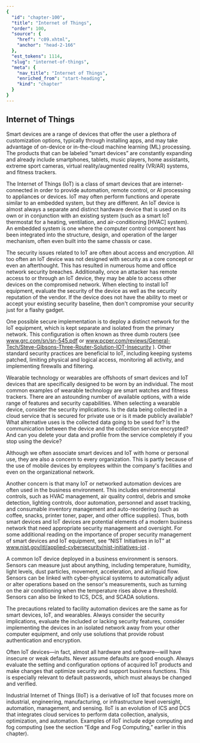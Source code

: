 ```yaml
---
{
  "id": "chapter-100",
  "title": "Internet of Things",
  "order": 100,
  "source": {
    "href": "c09.xhtml",
    "anchor": "head-2-166"
  },
  "est_tokens": 1114,
  "slug": "internet-of-things",
  "meta": {
    "nav_title": "Internet of Things",
    "enriched_from": "start-heading",
    "kind": "chapter"
  }
}
---
```

## Internet of Things

Smart devices are a range of devices that offer the user a plethora of customization options, typically through installing apps, and may take advantage of on-device or in-the-cloud machine learning (ML) processing. The products that can be labeled “smart devices” are constantly expanding and already include smartphones, tablets, music players, home assistants, extreme sport cameras, virtual reality/augmented reality (VR/AR) systems, and fitness trackers.

The Internet of Things (IoT) is a class of smart devices that are internet-connected in order to provide automation, remote control, or AI processing to appliances or devices. IoT may often perform functions and operate similar to an embedded system, but they are different. An IoT device is almost always a separate and distinct hardware device that is used on its own or in conjunction with an existing system (such as a smart IoT thermostat for a heating, ventilation, and air-conditioning [HVAC] system). An embedded system is one where the computer control component has been integrated into the structure, design, and operation of the larger mechanism, often even built into the same chassis or case.

The security issues related to IoT are often about access and encryption. All too often an IoT device was not designed with security as a core concept or even an afterthought. This has resulted in numerous home and office network security breaches. Additionally, once an attacker has remote access to or through an IoT device, they may be able to access other devices on the compromised network. When electing to install IoT equipment, evaluate the security of the device as well as the security reputation of the vendor. If the device does not have the ability to meet or accept your existing security baseline, then don't compromise your security just for a flashy gadget.

One possible secure implementation is to deploy a distinct network for the IoT equipment, which is kept separate and isolated from the primary network. This configuration is often known as three dumb routers (see www.grc.com/sn/sn-545.pdf or www.pcper.com/reviews/General-Tech/Steve-Gibsons-Three-Router-Solution-IOT-Insecurity ). Other standard security practices are beneficial to IoT, including keeping systems patched, limiting physical and logical access, monitoring all activity, and implementing firewalls and filtering.

Wearable technology or wearables are offshoots of smart devices and IoT devices that are specifically designed to be worn by an individual. The most common examples of wearable technology are smart watches and fitness trackers. There are an astounding number of available options, with a wide range of features and security capabilities. When selecting a wearable device, consider the security implications. Is the data being collected in a cloud service that is secured for private use or is it made publicly available? What alternative uses is the collected data going to be used for? Is the communication between the device and the collection service encrypted? And can you delete your data and profile from the service completely if you stop using the device?

Although we often associate smart devices and IoT with home or personal use, they are also a concern to every organization. This is partly because of the use of mobile devices by employees within the company's facilities and even on the organizational network.

Another concern is that many IoT or networked automation devices are often used in the business environment. This includes environmental controls, such as HVAC management, air quality control, debris and smoke detection, lighting controls, door automation, personnel and asset tracking, and consumable inventory management and auto-reordering (such as coffee, snacks, printer toner, paper, and other office supplies). Thus, both smart devices and IoT devices are potential elements of a modern business network that need appropriate security management and oversight. For some additional reading on the importance of proper security management of smart devices and IoT equipment, see “NIST Initiatives in IoT” at www.nist.gov/itl/applied-cybersecurity/nist-initiatives-iot .

A common IoT device deployed in a business environment is sensors. Sensors can measure just about anything, including temperature, humidity, light levels, dust particles, movement, acceleration, and air/liquid flow. Sensors can be linked with cyber-physical systems to automatically adjust or alter operations based on the sensor's measurements, such as turning on the air conditioning when the temperature rises above a threshold. Sensors can also be linked to ICS, DCS, and SCADA solutions.

The precautions related to facility automation devices are the same as for smart devices, IoT, and wearables. Always consider the security implications, evaluate the included or lacking security features, consider implementing the devices in an isolated network away from your other computer equipment, and only use solutions that provide robust authentication and encryption.

Often IoT devices—in fact, almost all hardware and software—will have insecure or weak defaults. Never assume defaults are good enough. Always evaluate the setting and configuration options of acquired IoT products and make changes that optimize security and support business functions. This is especially relevant to default passwords, which must always be changed and verified.

Industrial Internet of Things (IIoT) is a derivative of IoT that focuses more on industrial, engineering, manufacturing, or infrastructure level oversight, automation, management, and sensing. IIoT is an evolution of ICS and DCS that integrates cloud services to perform data collection, analysis, optimization, and automation. Examples of IIoT include edge computing and fog computing (see the section “Edge and Fog Computing,” earlier in this chapter).
